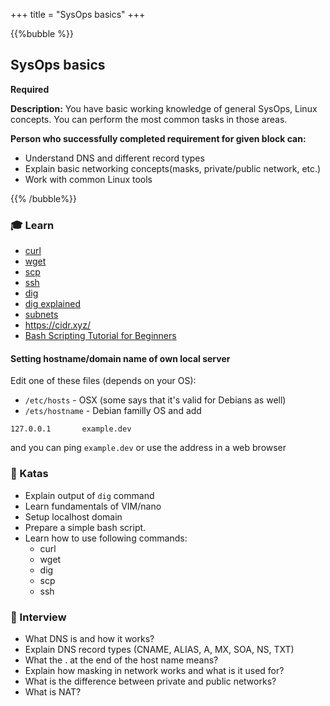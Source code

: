 +++
title = "SysOps basics"
+++

{{%bubble %}}

## SysOps basics

**Required**

**Description:** You have basic working knowledge of general SysOps, Linux concepts. You can perform the most common tasks in those areas.

**Person who successfully completed requirement for given block can:**

- Understand DNS and different record types
- Explain basic networking concepts(masks, private/public network, etc.)
- Work with common Linux tools

{{% /bubble%}}

### 🎓 Learn
- [curl](https://linux.die.net/man/1/curl)
- [wget](https://linux.die.net/man/1/wget)
- [scp](https://linux.die.net/man/1/scp)
- [ssh](https://linux.die.net/man/1/ssh)
- [dig](https://linux.die.net/man/1/dig)
- [dig explained](https://phoenixnap.com/kb/linux-dig-command-examples)
- [subnets](https://www.techopedia.com/6/28587/internet/8-steps-to-understanding-ip-subnetting)
- https://cidr.xyz/
- [Bash Scripting Tutorial for Beginners](https://linuxconfig.org/bash-scripting-tutorial-for-beginners)
#### Setting hostname/domain name of own local server

Edit one of these files (depends on your OS):

- `/etc/hosts` - OSX (some says that it's valid for Debians as well)
- `/ets/hostname` - Debian familly OS
and add
```
127.0.0.1       example.dev
```
and you can ping `example.dev` or use the address in a web browser

### 📝 Katas
- Explain output of `dig` command
- Learn fundamentals of VIM/nano
- Setup localhost domain
- Prepare a simple bash script.
- Learn how to use following commands:
	- curl
	- wget
	- dig
	- scp
	- ssh

### 🎤 Interview
 - What DNS is and how it works?
 - Explain DNS record types (CNAME, ALIAS, A, MX, SOA, NS, TXT)
 - What the . at the end of the host name means?
 - Explain how masking in network works and what is it used for?
 - What is the difference between private and public networks?
 - What is NAT?

